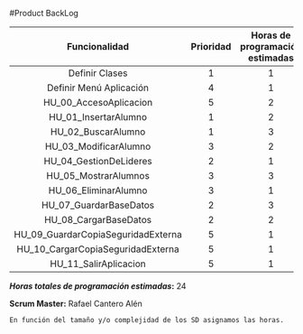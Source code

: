 #Product BackLog

Funcionalidad | Prioridad | Horas de programación estimadas
   :--:|:--:|:--:
Definir Clases|1|1
Definir Menú Aplicación|4|1
HU_00_AccesoAplicacion|5|2
HU_01_InsertarAlumno|1|2
HU_02_BuscarAlumno|1|3
HU_03_ModificarAlumno|3|2
HU_04_GestionDeLideres|2|1
HU_05_MostrarAlumnos|3|3
HU_06_EliminarAlumno|3|1
HU_07_GuardarBaseDatos|2|3
HU_08_CargarBaseDatos|2|2
HU_09_GuardarCopiaSeguridadExterna|5|1
HU_10_CargarCopiaSeguridadExterna|5|1
HU_11_SalirAplicacion|5|1

**_Horas totales de programación estimadas_:** 24

**Scrum Master:** Rafael Cantero Alén

	En función del tamaño y/o complejidad de los SD asignamos las horas.
